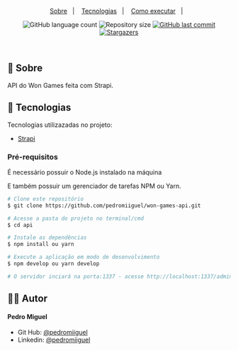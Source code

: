 <p align="center">
  <a href="#-sobre">Sobre</a>&nbsp;&nbsp;&nbsp;|&nbsp;&nbsp;&nbsp;
  <a href="#-tecnologias">Tecnologias</a>&nbsp;&nbsp;&nbsp;|&nbsp;&nbsp;&nbsp;
  <a href="#-como-executar-o-projeto">Como executar</a>&nbsp;&nbsp;&nbsp;|&nbsp;&nbsp;&nbsp;
</p>

<p align="center">
  <img alt="GitHub language count" src="https://img.shields.io/github/languages/count/pedromiiguel/won-games-api">

  <img alt="Repository size" src="https://img.shields.io/github/repo-size/pedromiiguel/won-games-api">
	
  <a href="https://github.com/pedromiiguel/won-games-api/commits/main">
    <img alt="GitHub last commit" src="https://img.shields.io/github/last-commit/pedromiiguel/won-games-api">
  </a>
   <a href="https://github.com/pedromiiguel/won-games-api/stargazers">
    <img alt="Stargazers" src="https://img.shields.io/github/stars/pedromiiguel/won-games-api?style=social">
  </a>
</p>

<br/>

## 🔖 Sobre

API do Won Games feita com Strapi.

## 🚀 Tecnologias

Tecnologias utilizazadas no projeto:

- [Strapi](https://strapi.io/)

### Pré-requisitos

<p>É necessário possuir o Node.js instalado na máquina </p>
<p>E também possuir um gerenciador de tarefas NPM ou Yarn.</p>

```bash
# Clone este repositório
$ git clone https://github.com/pedromiiguel/won-games-api.git

# Acesse a pasta do projeto no terminal/cmd
$ cd api

# Instale as dependências
$ npm install ou yarn

# Execute a aplicação em modo de desenvolvimento
$ npm develop ou yarn develop

# O servidor inciará na porta:1337 - acesse http://localhost:1337/admin
```

## :man_astronaut: Autor

#### Pedro Miguel

- Git Hub: <a href="https://github.com/pedromiiguel" target="_blank" >@pedromiiguel</a>
- Linkedin: <a href="https://www.linkedin.com/in/pedro-miiguel" target="_blank" >@pedromiiguel</a>
